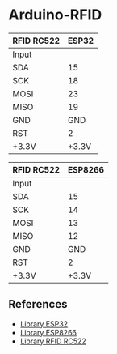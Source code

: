 # Arduino-RFID

| RFID RC522 | ESP32 |
| ------------- | ------------- |
| Input |
| SDA | 15 |
| SCK | 18 |
| MOSI | 23 |
| MISO | 19 |
| GND | GND |
| RST | 2 |
| +3.3V | +3.3V |

| RFID RC522 | ESP8266 |
| ------------- | ------------- |
| Input |
| SDA | 15 |
| SCK | 14 |
| MOSI | 13 |
| MISO | 12 |
| GND | GND |
| RST | 2 |
| +3.3V | +3.3V |

## References
<ul>
    <li><a href="https://github.com/espressif/arduino-esp32">Library ESP32</a></li>
    <li><a href="https://github.com/esp8266/Arduino">Library ESP8266</a></li>
    <li><a href="https://github.com/miguelbalboa/rfid">Library RFID RC522</a></li>
</ul>